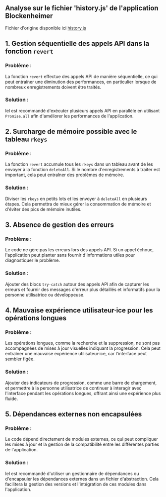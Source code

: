 ## Analyse sur le fichier 'history.js' de l'application Blockenheimer

Fichier d'origine disponible ici [history.js](https://codeberg.org/xormetric/bblock/src/branch/main/src/history.js)

## 1. Gestion séquentielle des appels API dans la fonction `revert`

### Problème :
La fonction `revert` effectue des appels API de manière séquentielle, ce qui peut entraîner une diminution des performances, en particulier lorsque de nombreux enregistrements doivent être traités.

### Solution :  
Iel est recommandé d'exécuter plusieurs appels API en parallèle en utilisant `Promise.all` afin d'améliorer les performances de l'application.


## 2. Surcharge de mémoire possible avec le tableau `rkeys`

### Problème :  
La fonction `revert` accumule tous les `rkeys` dans un tableau avant de les envoyer à la fonction `deleteAll`. Si le nombre d'enregistrements à traiter est important, cela peut entraîner des problèmes de mémoire.

### Solution :  
Diviser les `rkeys` en petits lots et les envoyer à `deleteAll` en plusieurs étapes. Cela permettra de mieux gérer la consommation de mémoire et d'éviter des pics de mémoire inutiles.


## 3. Absence de gestion des erreurs

### Problème :  
Le code ne gère pas les erreurs lors des appels API. Si un appel échoue, l'application peut planter sans fournir d'informations utiles pour diagnostiquer le problème.

### Solution : 
Ajouter des blocs `try-catch` autour des appels API afin de capturer les erreurs et fournir des messages d'erreur plus détaillés et informatifs pour la personne utilisatrice ou développeuse.


## 4. Mauvaise expérience utilisateur·ice pour les opérations longues

### Problème : 
Les opérations longues, comme la recherche et la suppression, ne sont pas accompagnées de mises à jour visuelles indiquant la progression. Cela peut entraîner une mauvaise expérience utilisateur·ice, car l'interface peut sembler figée.

### Solution :  
Ajouter des indicateurs de progression, comme une barre de chargement, et permettre à la personne utilisatrice de continuer à interagir avec l'interface pendant les opérations longues, offrant ainsi une expérience plus fluide.


## 5. Dépendances externes non encapsulées

### Problème :
Le code dépend directement de modules externes, ce qui peut compliquer les mises à jour et la gestion de la compatibilité entre les différentes parties de l'application.

### Solution :  
Iel est recommandé d'utiliser un gestionnaire de dépendances ou d'encapsuler les dépendances externes dans un fichier d'abstraction. Cela facilitera la gestion des versions et l'intégration de ces modules dans l'application.